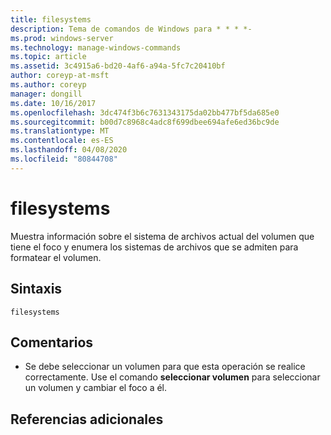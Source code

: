 ```yaml
---
title: filesystems
description: Tema de comandos de Windows para * * * *-
ms.prod: windows-server
ms.technology: manage-windows-commands
ms.topic: article
ms.assetid: 3c4915a6-bd20-4af6-a94a-5fc7c20410bf
author: coreyp-at-msft
ms.author: coreyp
manager: dongill
ms.date: 10/16/2017
ms.openlocfilehash: 3dc474f3b6c7631343175da02bb477bf5da685e0
ms.sourcegitcommit: b00d7c8968c4adc8f699dbee694afe6ed36bc9de
ms.translationtype: MT
ms.contentlocale: es-ES
ms.lasthandoff: 04/08/2020
ms.locfileid: "80844708"
---
```

# <a name="filesystems"></a>filesystems



Muestra información sobre el sistema de archivos actual del volumen que tiene el foco y enumera los sistemas de archivos que se admiten para formatear el volumen.

## <a name="syntax"></a>Sintaxis

```
filesystems
```

## <a name="remarks"></a>Comentarios

-   Se debe seleccionar un volumen para que esta operación se realice correctamente. Use el comando **seleccionar volumen** para seleccionar un volumen y cambiar el foco a él.

## <a name="additional-references"></a>Referencias adicionales

